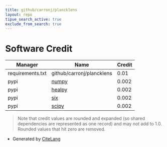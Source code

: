 ```yaml
---
title: github/carronj/plancklens
layout: repo
tipue_search_active: true
exclude_from_search: true
---
```

# Software Credit

|Manager|Name|Credit|
|-------|----|------|
|requirements.txt|github/carronj/plancklens|0.01|
|pypi|[numpy](https://www.numpy.org)|0.002|
|pypi|[healpy](http://github.com/healpy)|0.002|
|pypi|[six](https://github.com/benjaminp/six)|0.002|
|pypi|[scipy](https://www.scipy.org)|0.002|


> Note that credit values are rounded and expanded (so shared dependencies are represented as one record) and may not add to 1.0. Rounded values that hit zero are removed.


- Generated by [CiteLang](https://github.com/vsoch/citelang)
